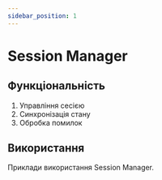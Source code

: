 ```yaml
---
sidebar_position: 1
---
```


# Session Manager

## Функціональність

1. Управління сесією
2. Синхронізація стану
3. Обробка помилок

## Використання

Приклади використання Session Manager.
